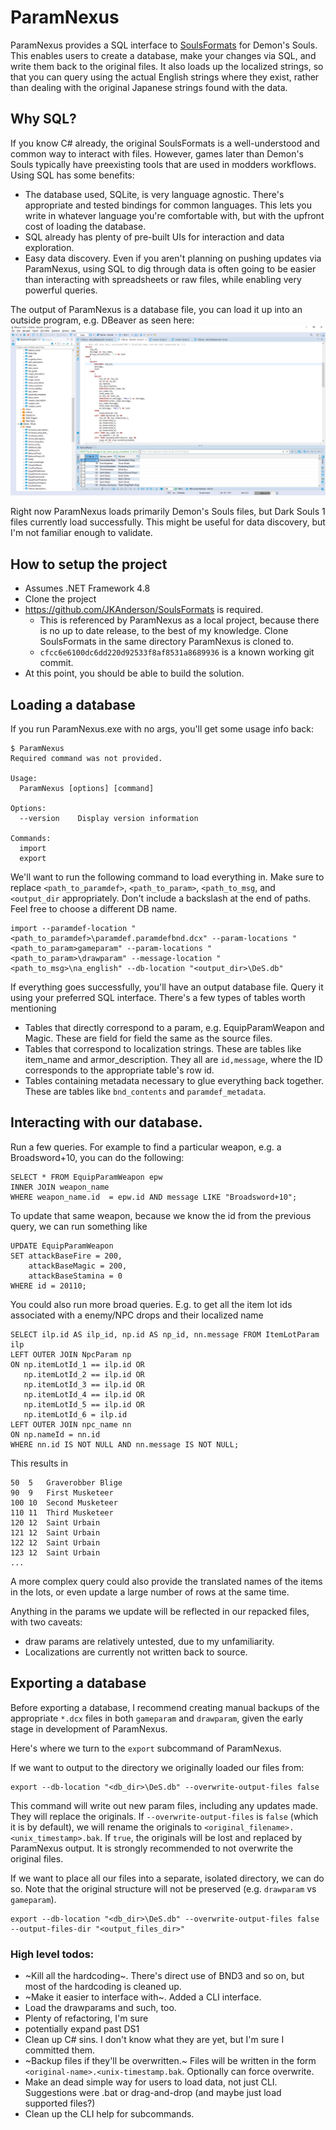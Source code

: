 # ParamNexus
ParamNexus provides a SQL interface to [SoulsFormats](https://github.com/JKAnderson/SoulsFormats) for Demon's Souls. This enables users to create a database, make your changes via SQL, and write them back to the original files. It also loads up the localized strings, so that you can query using the actual English strings where they exist, rather than dealing with the original Japanese strings found with the data.

## Why SQL?
If you know C# already, the original SoulsFormats is a well-understood and common way to interact with files. However, games later than Demon's Souls typically have preexisting tools that are used in modders workflows. Using SQL has some benefits:

* The database used, SQLite, is very language agnostic. There's appropriate and tested bindings for common languages. This lets you write in whatever language you're comfortable with, but with the upfront cost of loading the database.
* SQL already has plenty of pre-built UIs for interaction and data exploration.
* Easy data discovery. Even if you aren't planning on pushing updates via ParamNexus, using SQL to dig through data is often going to be easier than interacting with spreadsheets or raw files, while enabling very powerful queries.

The output of ParamNexus is a database file, you can load it up into an outside program, e.g. DBeaver as seen here:
![Querying for NPCs associated with item lots](/img/dbeaver_img.png?raw=true)

Right now ParamNexus loads primarily Demon's Souls files, but Dark Souls 1 files currently load successfully. This might be useful for data discovery, but I'm not familiar enough to validate.

## How to setup the project
* Assumes .NET Framework 4.8
* Clone the project
* https://github.com/JKAnderson/SoulsFormats is required.
  * This is referenced by ParamNexus as a local project, because there is no up to date release, to the best of my knowledge. Clone SoulsFormats in the same directory ParamNexus is cloned to.
  * `cfcc6e6100dc6dd220d92533f8af8531a8689936` is a known working git commit.
* At this point, you should be able to build the solution.

## Loading a database
If you run ParamNexus.exe with no args, you'll get some usage info back:
```
$ ParamNexus
Required command was not provided.

Usage:
  ParamNexus [options] [command]

Options:
  --version    Display version information

Commands:
  import
  export
```

We'll want to run the following command to load everything in. Make sure to replace `<path_to_paramdef>`, `<path_to_param>`, `<path_to_msg`, and `<output_dir` appropriately. Don't include a backslash at the end of paths. Feel free to choose a different DB name.
```
import --paramdef-location "<path_to_paramdef>\paramdef.paramdefbnd.dcx" --param-locations "<path_to_param>gameparam" --param-locations "<path_to_param>\drawparam" --message-location "<path_to_msg>\na_english" --db-location "<output_dir>\DeS.db"
```

If everything goes successfully, you'll have an output database file.  Query it using your preferred SQL interface.  There's a few types of tables worth mentioning
* Tables that directly correspond to a param, e.g. EquipParamWeapon and Magic. These are field for field the same as the source files.
* Tables that correspond to localization strings. These are tables like item_name and armor_description. They all are `id,message`, where the ID corresponds to the appropriate table's row id.
* Tables containing metadata necessary to glue everything back together. These are tables like `bnd_contents` and `paramdef_metadata`.

## Interacting with our database.
Run a few queries. For example to find a particular weapon, e.g. a Broadsword+10, you can do the following:
```
SELECT * FROM EquipParamWeapon epw
INNER JOIN weapon_name 
WHERE weapon_name.id  = epw.id AND message LIKE "Broadsword+10";
```

To update that same weapon, because we know the id from the previous query, we can run something like
```
UPDATE EquipParamWeapon
SET attackBaseFire = 200,
	attackBaseMagic = 200,
	attackBaseStamina = 0
WHERE id = 20110;
```

You could also run more broad queries. E.g. to get all the item lot ids associated with a enemy/NPC drops and their localized name
```
SELECT ilp.id AS ilp_id, np.id AS np_id, nn.message FROM ItemLotParam ilp
LEFT OUTER JOIN NpcParam np
ON np.itemLotId_1 == ilp.id OR 
   np.itemLotId_2 == ilp.id OR 
   np.itemLotId_3 == ilp.id OR 
   np.itemLotId_4 == ilp.id OR 
   np.itemLotId_5 == ilp.id OR 
   np.itemLotId_6 = ilp.id
LEFT OUTER JOIN npc_name nn
ON np.nameId = nn.id
WHERE nn.id IS NOT NULL AND nn.message IS NOT NULL;
```

This results in
```
50	5	Graverobber Blige
90	9	First Musketeer
100	10	Second Musketeer
110	11	Third Musketeer
120	12	Saint Urbain
121	12	Saint Urbain
122	12	Saint Urbain
123	12	Saint Urbain
...
```

A more complex query could also provide the translated names of the items in the lots, or even update a large number of rows at the same time.

Anything in the params we update will be reflected in our repacked files, with two caveats:
* draw params are relatively untested, due to my unfamiliarity.
* Localizations are currently not written back to source.

## Exporting a database
Before exporting a database, I recommend creating manual backups of the appropriate `*.dcx` files in both `gameparam` and `drawparam`, given the early stage in development of ParamNexus.

Here's where we turn to the `export` subcommand of ParamNexus.

If we want to output to the directory we originally loaded our files from:
```
export --db-location "<db_dir>\DeS.db" --overwrite-output-files false
```

This command will write out new param files, including any updates made. They will replace the originals. If `--overwrite-output-files` is `false` (which it is by default), we will rename the originals to `<original_filename>.<unix_timestamp>.bak`. If `true`, the originals will be lost and replaced by ParamNexus output. It is strongly recommended to not overwrite the original files.

If we want to place all our files into a separate, isolated directory, we can do so. Note that the original structure will not be preserved (e.g. `drawparam` vs `gameparam`).
```
export --db-location "<db_dir>\DeS.db" --overwrite-output-files false --output-files-dir "<output_files_dir>"
```

### High level todos:
* ~Kill all the hardcoding~. There's direct use of BND3 and so on, but most of the hardcoding is cleaned up.
* ~Make it easier to interface with~. Added a CLI interface. 
* Load the drawparams and such, too.
* Plenty of refactoring, I'm sure
* potentially expand past DS1
* Clean up C# sins. I don't know what they are yet, but I'm sure I committed them.
* ~Backup files if they'll be overwritten.~ Files will be written in the form `<original-name>.<unix-timestamp.bak`. Optionally can force overwrite.
* Make an dead simple way for users to load data, not just CLI. Suggestions were .bat or drag-and-drop (and maybe just load supported files?)
* Clean up the CLI help for subcommands.
